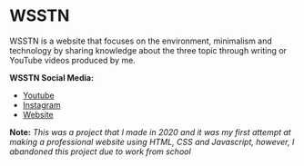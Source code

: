 # WSSTN

WSSTN is a website that focuses on the environment, minimalism and technology by sharing knowledge about the three topic through writing or YouTube videos produced by me.

<b>WSSTN Social Media:</b>
- [Youtube](https://www.youtube.com/channel/UCTCe6ZcR7TATGEd_4jScmVQ)
- [Instagram](https://www.instagram.com/wsstn_id/)
- [Website](https://wsstn.github.io/wsstn/)

<b>Note:</b> <i>This was a project that I made in 2020 and it was my first attempt at making a professional website using HTML, CSS and Javascript, however, I abandoned this project due to work from school</i>
